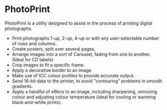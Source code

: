 # PhotoPrint

PhotoPrint is a utility designed to assist in the process of printing digital photographs.
- Print photographs 1-up, 2-up, 4-up or with any user-selectable number of rows and columns.
- Create posters, split over several pages.
- Arrange images into a sort of Carousel, fading from one to another.  (Ideal for CD labels)
- Crop images to fit a specific frame.
- Apply a decorative border to an image.
- Make use of ICC colour profiles to provide accurate output.
- Send 16-bit data to the printer, to avoid "contouring" problems in smooth gradients.
- Apply a handful of effecs to an image, including sharpening, removing colour and adjusting colour temperature (ideal for cooling or warming black-and-white prints).
